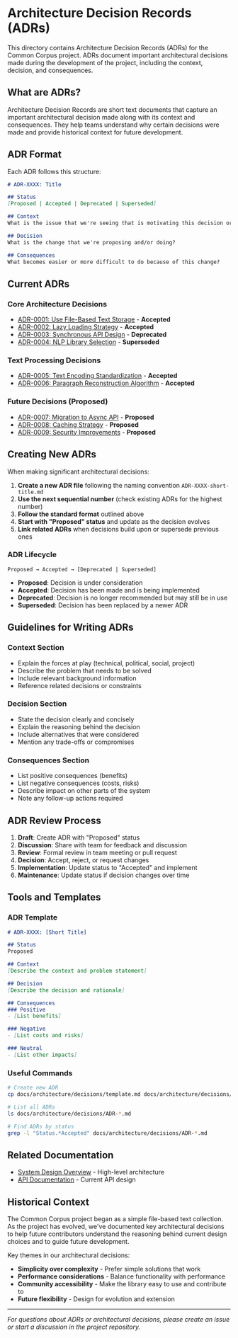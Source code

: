 # Architecture Decision Records (ADRs)

This directory contains Architecture Decision Records (ADRs) for the Common Corpus project. ADRs document important architectural decisions made during the development of the project, including the context, decision, and consequences.

## What are ADRs?

Architecture Decision Records are short text documents that capture an important architectural decision made along with its context and consequences. They help teams understand why certain decisions were made and provide historical context for future development.

## ADR Format

Each ADR follows this structure:

```markdown
# ADR-XXXX: Title

## Status
[Proposed | Accepted | Deprecated | Superseded]

## Context
What is the issue that we're seeing that is motivating this decision or change?

## Decision
What is the change that we're proposing and/or doing?

## Consequences
What becomes easier or more difficult to do because of this change?
```

## Current ADRs

### Core Architecture Decisions

- [ADR-0001: Use File-Based Text Storage](./ADR-0001-file-based-storage.md) - **Accepted**
- [ADR-0002: Lazy Loading Strategy](./ADR-0002-lazy-loading.md) - **Accepted**
- [ADR-0003: Synchronous API Design](./ADR-0003-synchronous-api.md) - **Deprecated**
- [ADR-0004: NLP Library Selection](./ADR-0004-nlp-library.md) - **Superseded**

### Text Processing Decisions

- [ADR-0005: Text Encoding Standardization](./ADR-0005-encoding-standardization.md) - **Accepted**
- [ADR-0006: Paragraph Reconstruction Algorithm](./ADR-0006-debreak-algorithm.md) - **Accepted**

### Future Decisions (Proposed)

- [ADR-0007: Migration to Async API](./ADR-0007-async-migration.md) - **Proposed**
- [ADR-0008: Caching Strategy](./ADR-0008-caching-strategy.md) - **Proposed**
- [ADR-0009: Security Improvements](./ADR-0009-security-improvements.md) - **Proposed**

## Creating New ADRs

When making significant architectural decisions:

1. **Create a new ADR file** following the naming convention `ADR-XXXX-short-title.md`
2. **Use the next sequential number** (check existing ADRs for the highest number)
3. **Follow the standard format** outlined above
4. **Start with "Proposed" status** and update as the decision evolves
5. **Link related ADRs** when decisions build upon or supersede previous ones

### ADR Lifecycle

```
Proposed → Accepted → [Deprecated | Superseded]
```

- **Proposed**: Decision is under consideration
- **Accepted**: Decision has been made and is being implemented
- **Deprecated**: Decision is no longer recommended but may still be in use
- **Superseded**: Decision has been replaced by a newer ADR

## Guidelines for Writing ADRs

### Context Section
- Explain the forces at play (technical, political, social, project)
- Describe the problem that needs to be solved
- Include relevant background information
- Reference related decisions or constraints

### Decision Section
- State the decision clearly and concisely
- Explain the reasoning behind the decision
- Include alternatives that were considered
- Mention any trade-offs or compromises

### Consequences Section
- List positive consequences (benefits)
- List negative consequences (costs, risks)
- Describe impact on other parts of the system
- Note any follow-up actions required

## ADR Review Process

1. **Draft**: Create ADR with "Proposed" status
2. **Discussion**: Share with team for feedback and discussion
3. **Review**: Formal review in team meeting or pull request
4. **Decision**: Accept, reject, or request changes
5. **Implementation**: Update status to "Accepted" and implement
6. **Maintenance**: Update status if decision changes over time

## Tools and Templates

### ADR Template

```markdown
# ADR-XXXX: [Short Title]

## Status
Proposed

## Context
[Describe the context and problem statement]

## Decision
[Describe the decision and rationale]

## Consequences
### Positive
- [List benefits]

### Negative
- [List costs and risks]

### Neutral
- [List other impacts]
```

### Useful Commands

```bash
# Create new ADR
cp docs/architecture/decisions/template.md docs/architecture/decisions/ADR-XXXX-title.md

# List all ADRs
ls docs/architecture/decisions/ADR-*.md

# Find ADRs by status
grep -l "Status.*Accepted" docs/architecture/decisions/ADR-*.md
```

## Related Documentation

- [System Design Overview](../system-design.md) - High-level architecture
- [API Documentation](../../api/README.md) - Current API design

## Historical Context

The Common Corpus project began as a simple file-based text collection. As the project has evolved, we've documented key architectural decisions to help future contributors understand the reasoning behind current design choices and to guide future development.

Key themes in our architectural decisions:
- **Simplicity over complexity** - Prefer simple solutions that work
- **Performance considerations** - Balance functionality with performance
- **Community accessibility** - Make the library easy to use and contribute to
- **Future flexibility** - Design for evolution and extension

---

*For questions about ADRs or architectural decisions, please create an issue or start a discussion in the project repository.*